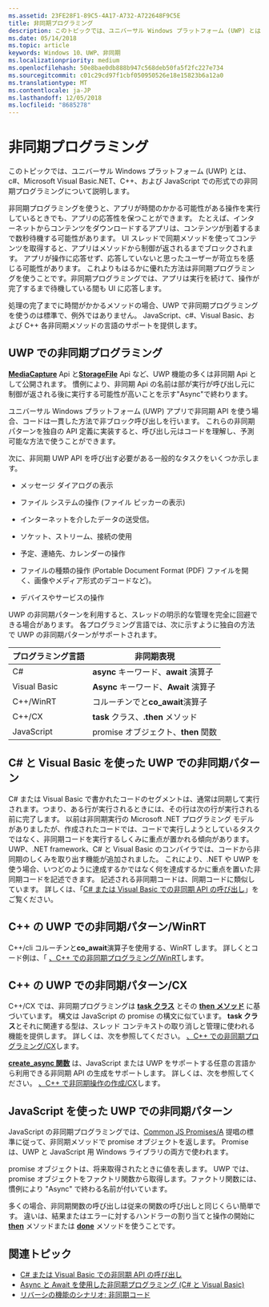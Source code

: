 ```yaml
---
ms.assetid: 23FE28F1-89C5-4A17-A732-A722648F9C5E
title: 非同期プログラミング
description: このトピックでは、ユニバーサル Windows プラットフォーム (UWP) とは、c#、Microsoft Visual Basic.NET、C++、および JavaScript での形式での非同期プログラミングについて説明します。
ms.date: 05/14/2018
ms.topic: article
keywords: Windows 10、UWP、非同期
ms.localizationpriority: medium
ms.openlocfilehash: 50e8bae0db888b947c568deb50fa5f2fc227e734
ms.sourcegitcommit: c01c29cd97f1cbf050950526e18e15823b6a12a0
ms.translationtype: MT
ms.contentlocale: ja-JP
ms.lasthandoff: 12/05/2018
ms.locfileid: "8685278"
---
```

# <a name="asynchronous-programming"></a>非同期プログラミング
このトピックでは、ユニバーサル Windows プラットフォーム (UWP) とは、c#、Microsoft Visual Basic.NET、C++、および JavaScript での形式での非同期プログラミングについて説明します。

非同期プログラミングを使うと、アプリが時間のかかる可能性がある操作を実行しているときでも、アプリの応答性を保つことができます。 たとえば、インターネットからコンテンツをダウンロードするアプリは、コンテンツが到着するまで数秒待機する可能性があります。 UI スレッドで同期メソッドを使ってコンテンツを取得すると、アプリはメソッドから制御が返されるまでブロックされます。 アプリが操作に応答せず、応答していないと思ったユーザーが苛立ちを感じる可能性があります。 これよりもはるかに優れた方法は非同期プログラミングを使うことです。非同期プログラミングでは、アプリは実行を続けて、操作が完了するまで待機している間も UI に応答します。

処理の完了までに時間がかかるメソッドの場合、UWP で非同期プログラミングを使うのは標準で、例外ではありません。 JavaScript、c#、Visual Basic、および C++ 各非同期メソッドの言語のサポートを提供します。

## <a name="asynchronous-programming-in-the-uwp"></a>UWP での非同期プログラミング
[**MediaCapture**](https://msdn.microsoft.com/library/windows/apps/BR241124) Api と[**StorageFile**](https://msdn.microsoft.com/library/windows/apps/BR227171) Api など、UWP 機能の多くは非同期 Api として公開されます。 慣例により、非同期 Api の名前は部が実行が呼び出し元に制御が返される後に実行する可能性が高いことを示す"Async"で終わります。

ユニバーサル Windows プラットフォーム (UWP) アプリで非同期 API を使う場合、コードは一貫した方法で非ブロック呼び出しを行います。 これらの非同期パターンを独自の API 定義に実装すると、呼び出し元はコードを理解し、予測可能な方法で使うことができます。

次に、非同期 UWP API を呼び出す必要がある一般的なタスクをいくつか示します。

-   メッセージ ダイアログの表示

-   ファイル システムの操作 (ファイル ピッカーの表示)

-   インターネットを介したデータの送受信。

-   ソケット、ストリーム、接続の使用

-   予定、連絡先、カレンダーの操作

-   ファイルの種類の操作 (Portable Document Format (PDF) ファイルを開く、画像やメディア形式のデコードなど)。

-   デバイスやサービスの操作

UWP の非同期パターンを利用すると、スレッドの明示的な管理を完全に回避できる場合があります。 各プログラミング言語では、次に示すように独自の方法で UWP の非同期パターンがサポートされます。

| プログラミング言語 | 非同期表現           |
|----------------------|---------------------------------------|
| C#                   | **async** キーワード、**await** 演算子 |
| Visual Basic         | **Async** キーワード、**Await** 演算子 |
| C++/WinRT            | コルーチンでと**co_await**演算子  |
| C++/CX               | **task** クラス、**.then** メソッド      |
| JavaScript           | promise オブジェクト、**then** 関数     |

## <a name="asynchronous-patterns-in-uwp-using-c-and-visual-basic"></a>C# と Visual Basic を使った UWP での非同期パターン
C# または Visual Basic で書かれたコードのセグメントは、通常は同期して実行されます。つまり、ある行が実行されるときには、その行は次の行が実行される前に完了します。 以前は非同期実行の Microsoft .NET プログラミング モデルがありましたが、作成されたコードでは、コードで実行しようとしているタスクではなく、非同期コードを実行するしくみに重点が置かれる傾向があります。 UWP、.NET framework、C# と Visual Basic のコンパイラでは、コードから非同期のしくみを取り出す機能が追加されました。 これにより、.NET や UWP を使う場合、いつどのように達成するかではなく何を達成するかに重点を置いた非同期コードを記述できます。 記述される非同期コードは、同期コードに類似しています。 詳しくは、「[C# または Visual Basic での非同期 API の呼び出し](call-asynchronous-apis-in-csharp-or-visual-basic.md)」をご覧ください。

## <a name="asynchronous-patterns-in-uwp-with-cwinrt"></a>C++ の UWP での非同期パターン/WinRT
C++/cli コルーチンと**co_await**演算子を使用する、WinRT します。 詳しくとコード例は、「 [、C++ での非同期プログラミング/WinRT](../cpp-and-winrt-apis/concurrency.md)します。

## <a name="asynchronous-patterns-in-uwp-with-ccx"></a>C++ の UWP での非同期パターン/CX
C++/CX では、非同期プログラミングは [**task クラス**](https://msdn.microsoft.com/library/windows/apps/xaml/hh750113.aspx) とその [**then メソッド**](https://msdn.microsoft.com/library/windows/apps/xaml/hh750044.aspx) に基づいています。 構文は JavaScript の promise の構文に似ています。 **task クラス**とそれに関連する型は、スレッド コンテキストの取り消しと管理に使われる機能を提供します。 詳しくは、次を参照してください。 [、C++ での非同期プログラミング/CX](asynchronous-programming-in-cpp-universal-windows-platform-apps.md)します。

[**create\_async 関数**](https://msdn.microsoft.com/library/windows/apps/xaml/hh750102.aspx) は、JavaScript または UWP をサポートする任意の言語から利用できる非同期 API の生成をサポートします。 詳しくは、次を参照してください。 [、C++ で非同期操作の作成/CX](https://msdn.microsoft.com/library/windows/apps/xaml/hh750082.aspx)します。

## <a name="asynchronous-patterns-in-uwp-using-javascript"></a>JavaScript を使った UWP での非同期パターン
JavaScript の非同期プログラミングでは、[Common JS Promises/A](http://wiki.commonjs.org/wiki/Promises/A) 提唱の標準に従って、非同期メソッドで promise オブジェクトを返します。 Promise は、UWP と JavaScript 用 Windows ライブラリの両方で使われます。

promise オブジェクトは、将来取得されたときに値を表します。 UWP では、promise オブジェクトをファクトリ関数から取得します。ファクトリ関数には、慣例により "Async" で終わる名前が付いています。

多くの場合、非同期関数の呼び出しは従来の関数の呼び出しと同じくらい簡単です。 違いは、結果またはエラーに対するハンドラーの割り当てと操作の開始に [**then**](https://msdn.microsoft.com/library/windows/apps/BR229728) メソッドまたは [**done**](https://msdn.microsoft.com/library/windows/apps/Hh701079) メソッドを使うことです。

## <a name="related-topics"></a>関連トピック
* [C# または Visual Basic での非同期 API の呼び出し](call-asynchronous-apis-in-csharp-or-visual-basic.md)
* [Async と Await を使用した非同期プログラミング (C# と Visual Basic)](http://msdn.microsoft.com/library/hh191443(vs.110).aspx)
* [リバーシの機能のシナリオ: 非同期コード](https://msdn.microsoft.com/library/windows/apps/xaml/jj712233.aspx#async)
